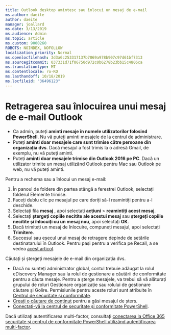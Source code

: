 ```yaml
---
title: Outlook desktop amintesc sau înlocui un mesaj de e-mail
ms.author: daeite
author: daeite
manager: joallard
ms.date: 3/13/2019
ms.audience: Admin
ms.topic: article
ms.custom: 9000260
ROBOTS: NOINDEX, NOFOLLOW
localization_priority: Normal
ms.openlocfilehash: 3d3a6c253317137b7069a978b907c97d61bf7313
ms.sourcegitcommit: 037331d71f06750d972c0b6278b23bb15c4806ca
ms.translationtype: MT
ms.contentlocale: ro-RO
ms.lasthandoff: 10/18/2019
ms.locfileid: "36496123"
---
```

# <a name="recall-or-replace-an-outlook-email-message"></a>Retragerea sau înlocuirea unui mesaj de e-mail Outlook

- Ca admin, puteți **aminti mesaje în numele utilizatorilor folosind PowerShell**. Nu vă puteți aminti mesajele de la centrul de administrare.
- Puteți **aminti doar mesajele care sunt trimise către persoane din organizația dvs**. Dacă mesajul a fost trimis la o adresă Gmail, de exemplu, nu vă puteți aminti.
- Puteți **aminti doar mesajele trimise din Outlook 2016 pe PC**. Dacă un utilizator trimite un mesaj utilizând Outlook pentru Mac sau Outlook pe web, nu vă puteți aminti.

Pentru a rechema sau a înlocui un mesaj e-mail:

1. În panoul de foldere din partea stângă a ferestrei Outlook, selectați folderul Elemente trimise.
1. Faceți dublu clic pe mesajul pe care doriți să-l reamintiți pentru a-l deschide.
1. Selectați fila **mesaj** , apoi selectați **acțiuni** > **reamintiți acest mesaj**.
1. Selectați **ștergeți copiile necitite ale acestui mesaj** sau **ștergeți copiile necitite și înlocuiți cu un mesaj nou**, apoi selectați **OK**.
1. Dacă trimiteți un mesaj de înlocuire, compuneți mesajul, apoi selectați **Trimitere**.
1. Succesul sau eșecul unui mesaj de retragere depinde de setările destinatarului în Outlook. Pentru pași pentru a verifica pe Recall, a se vedea [acest articol](https://support.office.com/article/35027f88-d655-4554-b4f8-6c0729a723a0).

Căutați și ștergeți mesajele de e-mail din organizația dvs.

- Dacă nu sunteți administrator global, contul trebuie adăugat la rolul eDiscovery Manager sau la rolul de gestionare a căutării de conformitate pentru a căuta mesaje. Pentru a șterge mesajele, va trebui să vă alăturați grupului de roluri Gestionare organizație sau rolului de gestionare căutare și Golire. Permisiunile pentru aceste roluri sunt atribuite în [Centrul de securitate și conformitate](https://go.microsoft.com/fwlink/?linkid=2083731).
- [Creați o căutare de conținut](https://docs.microsoft.com/office365/securitycompliance/content-search) pentru a găsi mesajul de șters.
- [Conectați-vă la centrul de securitate și conformitate PowerShell](https://docs.microsoft.com/powershell/exchange/office-365-scc/connect-to-scc-powershell/connect-to-scc-powershell?view=exchange-ps).

Dacă utilizați autentificarea multi-factor, consultați [conectarea la Office 365 securitate și centrul de conformitate PowerShell utilizând autentificarea multi-factor](https://docs.microsoft.com/powershell/exchange/office-365-scc/connect-to-scc-powershell/mfa-connect-to-scc-powershell?view=exchange-ps).